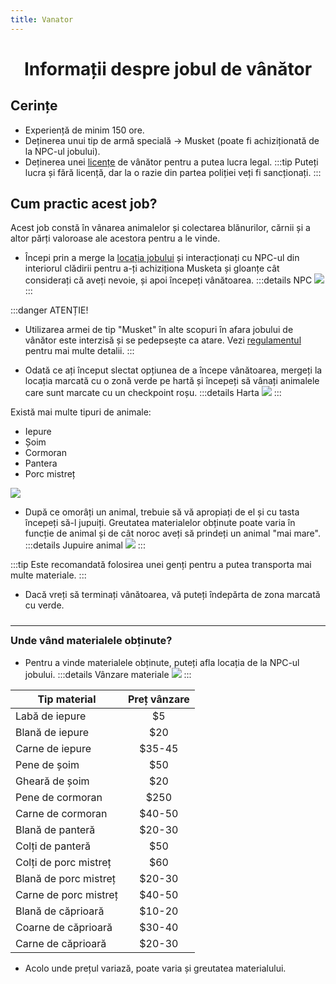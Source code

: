```yaml
---
title: Vanator
---
```

<script setup> 
    import KeyIcon from '../.vitepress/components/KeyIcon.vue'
</script>

# <center>Informații despre jobul de vânător</center>

## Cerințe

- Experiență de minim 150 ore.
- Deținerea unui tip de armă specială -> Musket (poate fi achiziționată de la NPC-ul jobului).
- Deținerea unei [licențe](/general/licente) de vânător pentru a putea lucra legal.
:::tip
Puteți lucra și fără licență, dar la o razie din partea poliției veți fi sancționați.
:::

## Cum practic acest job?

Acest job constă în vânarea animalelor și colectarea blănurilor, cărnii și a altor părți valoroase ale acestora pentru a le vinde.

- Începi prin a merge la [locația jobului](locatii) și interacționați cu NPC-ul din interiorul clădirii pentru a-ți achiziționa Musketa și gloanțe cât considerați că aveți nevoie, și apoi începeți vânătoarea.
:::details NPC
![](https://i.imgur.com/6qch7tj.png)
:::

:::danger ATENȚIE!
- Utilizarea armei de tip "Musket" în alte scopuri în afara jobului de vânător este interzisă și se pedepsește ca atare. Vezi [regulamentul](/informatii/regulament) pentru mai multe detalii.
:::

- Odată ce ați început slectat opțiunea de a începe vânătoarea, mergeți la locația marcată cu o zonă verde pe hartă și începeți să vânați animalele care sunt marcate cu un checkpoint roșu.
:::details Harta
![](https://i.imgur.com/IjaO2nx.png)
:::

Există mai multe tipuri de animale:
  - Iepure
  - Șoim
  - Cormoran
  - Pantera
  - Porc mistreț

![](https://i.imgur.com/YssdCNV.gif)

- După ce omorâți un animal, trebuie să vă apropiați de el și cu tasta <KeyIcon keyType="e"/> începeți să-l jupuiți. Greutatea materialelor obținute poate varia în funcție de animal și de cât noroc aveți să prindeți un animal "mai mare".
:::details Jupuire animal
![](https://i.imgur.com/bpmQtT9.gif)
:::

:::tip
Este recomandată folosirea unei genți pentru a putea transporta mai multe materiale.
:::

- Dacă vreți să terminați vânătoarea, vă puteți îndepărta de zona marcată cu verde.

<hr style="transform: translateY(10px)"/>

### Unde vând materialele obținute?

- Pentru a vinde materialele obținute, puteți afla locația de la NPC-ul jobului.
:::details Vânzare materiale
![](https://i.imgur.com/E1Zp1xS.gif)
:::

| Tip material         | Preț vânzare |
| -------------------  | :-----------:|
| Labă de iepure       |    $5        |
| Blană de iepure      |    $20       |
| Carne de iepure      |    $35-45    |
| Pene de șoim         |    $50       |
| Gheară de șoim       |    $20       |
| Pene de cormoran     |    $250      |
| Carne de cormoran    |    $40-50    |
| Blană de panteră      |    $20-30   |
| Colți de panteră      |    $50      |
| Colți de porc mistreț |    $60      |
| Blană de porc mistreț |    $20-30   |
| Carne de porc mistreț |    $40-50   |
| Blană de căprioară    |    $10-20   |
| Coarne de căprioară   |    $30-40   |
| Carne de căprioară    |    $20-30   |

- Acolo unde prețul variază, poate varia și greutatea materialului.
